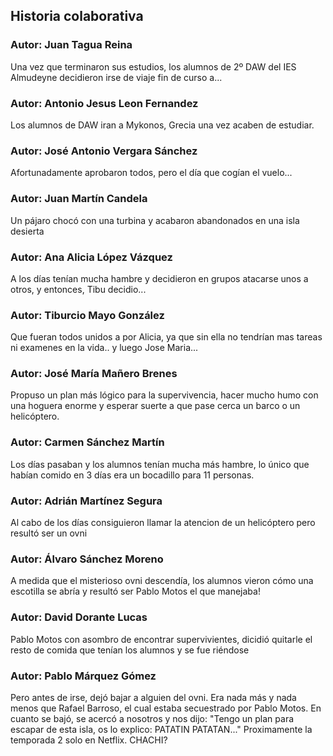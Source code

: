 ﻿## Historia colaborativa

### Autor: Juan Tagua Reina
Una vez que terminaron sus estudios, los alumnos de 2º DAW del IES Almudeyne decidieron irse de viaje fin de curso a...

### Autor: Antonio Jesus Leon Fernandez
Los alumnos de DAW iran a Mykonos, Grecia una vez acaben de estudiar. 

### Autor: José Antonio Vergara Sánchez
Afortunadamente aprobaron todos, pero el día que cogían el vuelo...

### Autor: Juan Martín Candela
Un pájaro chocó con una turbina y acabaron abandonados en una isla desierta

### Autor: Ana Alicia López Vázquez  
A los días tenían mucha hambre y decidieron en grupos atacarse unos a 
otros, y entonces, Tibu decidio...

### Autor: Tiburcio Mayo González
Que fueran todos unidos a por Alicia, ya que sin ella no tendrían mas tareas ni examenes en la vida.. y luego Jose Maria...

### Autor: José María Mañero Brenes
Propuso un plan más lógico para la supervivencia, hacer mucho humo con una hoguera enorme y esperar suerte a que pase cerca un barco o un helicóptero.

### Autor: Carmen Sánchez Martín
Los días pasaban y los alumnos tenían mucha más hambre, lo único que habían comido en 3 días era un bocadillo para 11 personas.

### Autor: Adrián Martínez Segura
Al cabo de los días consiguieron llamar la atencion de un helicóptero pero resultó ser un ovni

### Autor: Álvaro Sánchez Moreno
A medida que el misterioso ovni descendía, los alumnos vieron cómo una escotilla se abría y resultó ser Pablo Motos el que manejaba!  

### Autor: David Dorante Lucas
Pablo Motos con asombro de encontrar supervivientes, dicidió quitarle el resto de comida que tenían los alumnos y se fue riéndose


### Autor: Pablo Márquez Gómez
Pero antes de irse, dejó bajar a alguien del ovni. Era nada más y nada menos que Rafael Barroso, el cual estaba secuestrado por Pablo Motos.
En cuanto se bajó, se acercó a nosotros y nos dijo: "Tengo un plan para escapar de esta isla, os lo explico: PATATIN PATATAN..."
Proximamente la temporada 2 solo en Netflix. CHACHI?

